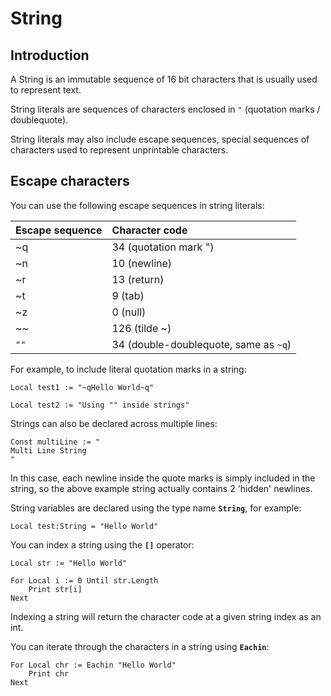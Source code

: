 ﻿# String

## Introduction

A String is an immutable sequence of 16 bit characters that is usually used to represent text.

String literals are sequences of characters enclosed in `"` (quotation marks / doublequote).

String literals may also include escape sequences, special sequences of characters used to represent unprintable characters.

## Escape characters

You can use the following escape sequences in string literals:

| Escape sequence | Character code
|:----------------|:--------------
| ~q              | 34 (quotation mark ")
| ~n              | 10 (newline)
| ~r              | 13 (return)
| ~t              | 9 (tab)
| ~z              | 0 (null)
| ~~              | 126 (tilde ~)
| `""`            | 34 (double-doublequote, same as `~q`)

For example, to include literal quotation marks in a string:

```monkey
Local test1 := "~qHello World~q"

Local test2 := "Using "" inside strings"
```

Strings can also be declared across multiple lines:

```monkey
Const multiLine := "
Multi Line String
"
```

In this case, each newline inside the quote marks is simply included in the string, so the above example string actually contains 2 'hidden' newlines.

String variables are declared using the type name **`String`**, for example:

```monkey
Local test:String = "Hello World"
```

You can index a string using the **`[]`** operator:

```monkey
Local str := "Hello World"

For Local i := 0 Until str.Length
    Print str[i]
Next
```

Indexing a string will return the character code at a given string index as an int.

You can iterate through the characters in a string using **`Eachin`**:

```monkey
For Local chr := Eachin "Hello World"
    Print chr
Next
```

<!--
Strings have a number of useful methods including [[types.String.Slice|Slice]], [[types.String.Find|Find]] and [[types.String.Split|Split]]. For more information on strings, please see the [[types.String|String]] API reference.
-->
